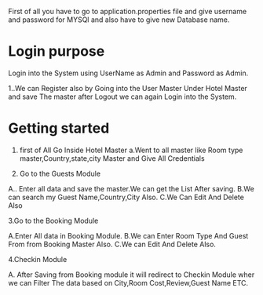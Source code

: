 First of all you have to go to application.properties file and give username and password for MYSQl and also have to give new Database name.

# Login purpose
Login into the System using UserName as Admin and Password as Admin.

1..We can Register also by Going into the User Master Under Hotel Master and save The master after Logout we can 
again Login into the System.

# Getting started

1. first of All Go Inside Hotel Master
a.Went to all master like Room type master,Country,state,city Master and Give All Credentials

2. Go to the Guests Module 

A.. Enter  all data and save the master.We can get the List After saving.
B.We can search my Guest Name,Country,City Also.
C.We Can Edit And Delete Also

3.Go to the Booking Module 

A.Enter All data in Booking Module.
B.We can Enter Room Type And Guest From from Booking Master Also.
C.We can Edit And Delete Also.


4.Checkin Module

A. After Saving from Booking module it will redirect to Checkin Module wher we can Filter The data based on 
City,Room Cost,Review,Guest Name ETC.
